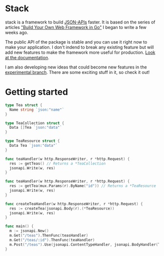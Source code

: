 # Stack

stack is a framework to build [JSON-APIs](http://jsonapi.org) faster. It is based on the series of articles ["Build Your Own Web Framework in Go"](http://nicolasmerouze.com/build-web-framework-golang/) I began to write a few weeks ago.

The public API of the package is stable and you can use it right now to make your application. I don't indend to break any existing feature but will add new features to make the framework more useful for production. [Look at the documentation](http://godoc.org/github.com/nmerouze/stack).

I am also developing new ideas that could become new features in the [experimental branch](https://github.com/nmerouze/stack/tree/experimental). There are some exciting stuff in it, so check it out!

# Getting started

``` go
type Tea struct {
  Name string `json:"name"`
}

type TeaCollection struct {
  Data []Tea `json:"data"`  
}

type TeaResource struct {
  Data Tea `json:"data"`  
}

func teaHandler(w http.ResponseWriter, r *http.Request) {
  res := getTeas() // Returns a *TeaCollection
  jsonapi.Write(w, res)  
}

func teaHandler(w http.ResponseWriter, r *http.Request) {
  res := getTea(mux.Params(r).ByName("id")) // Returns a *TeaResource
  jsonapi.Write(w, res)  
}

func createTeaHandler(w http.ResponseWriter, r *http.Request) {
  res := createTea(jsonapi.Body(r).(*TeaResource))
  jsonapi.Write(w, res)
}

func main() {
  m := jsonapi.New()
  m.Get("/teas").ThenFunc(teasHandler)
  m.Get("/teas/:id").ThenFunc(teaHandler)
  m.Post("/teas").Use(jsonapi.ContentTypeHandler, jsonapi.BodyHandler(TeaResource{})).ThenFunc(createTeaHandler)
}
```